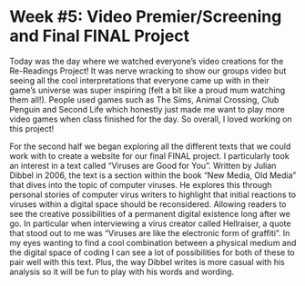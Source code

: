 # Week #5: Video Premier/Screening and Final FINAL Project

Today was the day where we watched everyone’s video creations for the Re-Readings Project! It was nerve wracking to show our groups video but seeing all the cool interpretations that everyone came up with in their game’s universe was super inspiring (felt a bit like a proud mum watching them all!). People used games such as The Sims, Animal Crossing, Club Penguin and Second Life which honestly just made me want to play more video games when class finished for the day. So overall, I loved working on this project!

For the second half we began exploring all the different texts that we could work with to create a website for our final FINAL project. I particularly took an interest in a text called “Viruses are Good for You”. Written by Julian Dibbel in 2006, the text is a section within the book “New Media, Old Media” that dives into the topic of computer viruses. He explores this through personal stories of computer virus writers to highlight that initial reactions to viruses within a digital space should be reconsidered. Allowing readers to see the creative possibilities of a permanent digital existence long after we go. In particular when interviewing a virus creator called Hellraiser, a quote that stood out to me was “Viruses are like the electronic form of graffiti”. In my eyes wanting to find a cool combination between a physical medium and the digital space of coding I can see a lot of possibilities for both of these to pair well with this text. Plus, the way Dibbel writes is more casual with his analysis so it will be fun to play with his words and wording. 

